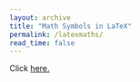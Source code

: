 ```yaml
---
layout: archive
title: "Math Symbols in LaTeX"
permalink: /latexmaths/
read_time: false
---
```


Click [here.](/assets/files/mathsymbol.pdf)